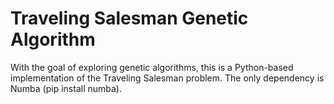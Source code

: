 # Traveling Salesman Genetic Algorithm

With the goal of exploring genetic algorithms, this is a Python-based implementation of the Traveling Salesman problem.
The only dependency is Numba (pip install numba).